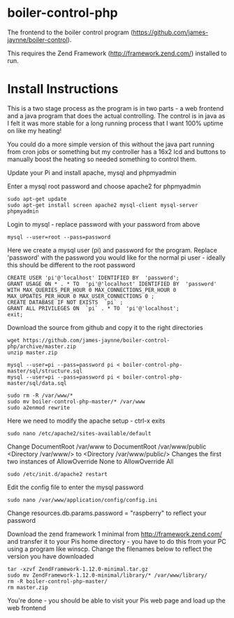 boiler-control-php
==================
The frontend to the boiler control program (https://github.com/james-jaynne/boiler-control).

This requires the Zend Framework (http://framework.zend.com/) installed to run.

Install Instructions
==================
This is a two stage process as the program is in two parts - a web frontend and a java program that does the actual controlling. The control is in java as I felt it was more stable for a long running process that I want 100% uptime on like my heating!

You could do a more simple version of this without the java part running from cron jobs or something but my controller has a 16x2 lcd and buttons to manually boost the heating so needed something to control them.

Update your Pi and install apache, mysql and phpmyadmin

Enter a mysql root password and choose apache2 for phpmyadmin
<pre><code>sudo apt-get update
sudo apt-get install screen apache2 mysql-client mysql-server phpmyadmin
</code></pre>

Login to mysql - replace password with your password from above
<pre><code>mysql --user=root --pass=password
</code></pre>

Here we create a mysql user (pi) and password for the program. Replace 'password' with the password you would like for the normal pi user - ideally this should be different to the root password
<pre><code>CREATE USER 'pi'@'localhost' IDENTIFIED BY  'password';
GRANT USAGE ON * . * TO  'pi'@'localhost' IDENTIFIED BY  'password' WITH MAX_QUERIES_PER_HOUR 0 MAX_CONNECTIONS_PER_HOUR 0 MAX_UPDATES_PER_HOUR 0 MAX_USER_CONNECTIONS 0 ;
CREATE DATABASE IF NOT EXISTS  `pi` ;
GRANT ALL PRIVILEGES ON  `pi` . * TO  'pi'@'localhost';
exit;
</code></pre>

Download the source from github and copy it to the right directories

<pre><code>wget https://github.com/james-jaynne/boiler-control-php/archive/master.zip
unzip master.zip

mysql --user=pi --pass=password pi < boiler-control-php-master/sql/structure.sql
mysql --user=pi --pass=password pi < boiler-control-php-master/sql/data.sql

sudo rm -R /var/www/*
sudo mv boiler-control-php-master/* /var/www
sudo a2enmod rewrite
</code></pre>

Here we need to modify the apache setup - ctrl-x exits

<pre><code>sudo nano /etc/apache2/sites-available/default
</code></pre>
Change DocumentRoot /var/www to DocumentRoot /var/www/public
<Directory /var/www/> to <Directory /var/www/public/>
Changes the first two instances of AllowOverride None to AllowOverride All

<pre><code>sudo /etc/init.d/apache2 restart
</code></pre>

Edit the config file to enter the mysql password
<pre><code>sudo nano /var/www/application/config/config.ini
</code></pre>
Change resources.db.params.password = "raspberry" to reflect your password

Download the zend framework 1 minimal from http://framework.zend.com/ and transfer it to your Pis home directory - you have to do this from your PC using a program like winscp.
Change the filenames below to reflect the version you have downloaded
<pre><code>tar -xzvf ZendFramework-1.12.0-minimal.tar.gz
sudo mv ZendFramework-1.12.0-minimal/library/* /var/www/library/
rm -R boiler-control-php-master/
rm master.zip
</code></pre>

You're done - you should be able to visit your Pis web page and load up the web frontend
